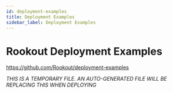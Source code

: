 ```yaml
---
id: deployment-examples
title: Deployment Examples
sidebar_label: Deployment Examples
---
```


# Rookout Deployment Examples

https://github.com/Rookout/deployment-examples

*THIS IS A TEMPORARY FILE. AN AUTO-GENERATED FILE WILL BE REPLACING THIS WHEN DEPLOYING*
